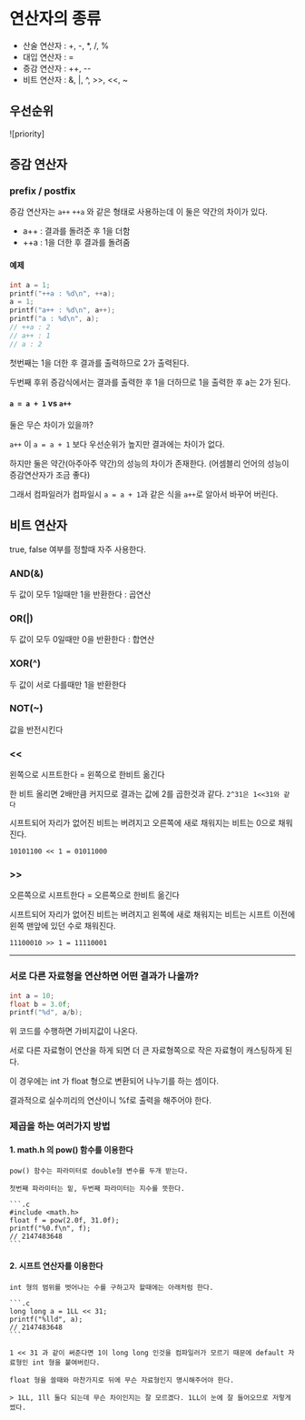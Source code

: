 # 연산자의 종류

* 산술 연산자 : +, -, *, /, %
* 대입 연산자 : =
* 증감 연산자 : ++, --
* 비트 연산자 : &, |, ^, >>, <<, ~

## 우선순위

![priority]

## 증감 연산자

### prefix / postfix

증감 연산자는 `a++` `++a` 와 같은 형태로 사용하는데 이 둘은 약간의 차이가 있다.

* a++ : 결과를 돌려준 후 1을 더함
* ++a : 1을 더한 후 결과를 돌려줌

#### 예제
```.c
int a = 1;
printf("++a : %d\n", ++a);
a = 1;
printf("a++ : %d\n", a++);
printf("a : %d\n", a);
// ++a : 2
// a++ : 1
// a : 2
```

첫번째는 1을 더한 후 결과를 출력하므로 2가 출력된다.

두번째 후위 증감식에서는 결과를 출력한 후 1을 더하므로 1을 출력한 후 a는 2가 된다.

#### `a = a + 1` vs `a++`

둘은 무슨 차이가 있을까?

`a++` 이 `a = a + 1` 보다 우선순위가 높지만 결과에는 차이가 없다.

하지만 둘은 약간(아주아주 약간)의 성능의 차이가 존재한다. (어셈블리 언어의 성능이 증감연산자가 조금 좋다)

그래서 컴파일러가 컴파일시 `a = a + 1`과 같은 식을 `a++`로 알아서 바꾸어 버린다.

## 비트 연산자

true, false 여부를 정할때 자주 사용한다.

### AND(&)

두 값이 모두 1일때만 1을 반환한다 : 곱연산

### OR(|)

두 값이 모두 0일때만 0을 반환한다 : 합연산

### XOR(^)

두 값이 서로 다를때만 1을 반환한다

### NOT(~)

값을 반전시킨다

### <<

왼쪽으로 시프트한다 = 왼쪽으로 한비트 옮긴다

한 비트 올리면 2배만큼 커지므로 결과는 값에 2를 곱한것과 같다. `2^31은 1<<31와 같다`

시프트되어 자리가 없어진 비트는 버려지고 오른쪽에 새로 채워지는 비트는 0으로 채워진다.

`10101100 << 1 = 01011000`

### >>

오른쪽으로 시프트한다 = 오른쪽으로 한비트 옮긴다

시프트되어 자리가 없어진 비트는 버려지고 왼쪽에 새로 채워지는 비트는 시프트 이전에 왼쪽 맨앞에 있던 수로 채워진다.

`11100010 >> 1 = 11110001`

<hr/>

### 서로 다른 자료형을 연산하면 어떤 결과가 나올까?

```.c
int a = 10;
float b = 3.0f;
printf("%d", a/b);
```

위 코드를 수행하면 가비지값이 나온다.

서로 다른 자료형이 연산을 하게 되면 더 큰 자료형쪽으로 작은 자료형이 캐스팅하게 된다.

이 경우에는 int 가 float 형으로 변환되어 나누기를 하는 셈이다.

결과적으로 실수끼리의 연산이니 %f로 출력을 해주어야 한다.

### 제곱을 하는 여러가지 방법

#### 1. math.h 의 pow() 함수를 이용한다

    pow() 함수는 파라미터로 double형 변수를 두개 받는다.
  
    첫번째 파라미터는 밑, 두번째 파라미터는 지수를 뜻한다.
  
    ```.c
    #include <math.h>
    float f = pow(2.0f, 31.0f);
    printf("%0.f\n", f);
    // 2147483648
    ```
#### 2. 시프트 연산자를 이용한다

    int 형의 범위를 벗어나는 수를 구하고자 할때에는 아래처럼 한다.

    ```.c
    long long a = 1LL << 31;
    printf("%lld", a);
    // 2147483648
    ```
    
    1 << 31 과 같이 써준다면 1이 long long 인것을 컴파일러가 모르기 때문에 default 자료형인 int 형을 붙여버린다.
    
    float 형을 쓸때와 마찬가지로 뒤에 무슨 자료형인지 명시해주어야 한다.
    
    > 1LL, 1ll 둘다 되는데 무슨 차이인지는 잘 모르겠다. 1LL이 눈에 잘 들어오므로 저렇게 썼다.

